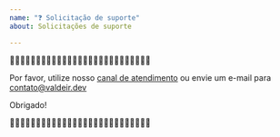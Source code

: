 ```yaml
---
name: "❓ Solicitação de suporte"
about: Solicitações de suporte

---
```


🛑🛑🛑🛑🛑🛑🛑🛑🛑🛑🛑🛑🛑🛑🛑🛑🛑🛑🛑🛑🛑🛑🛑🛑🛑🛑🛑

Por favor, utilize nosso [canal de atendimento](https://valdeirpsr.atlassian.net/servicedesk/customer/portal/3) ou envie um e-mail para [contato@valdeir.dev](mailto:contato@valdeir.dev)

Obrigado!

🛑🛑🛑🛑🛑🛑🛑🛑🛑🛑🛑🛑🛑🛑🛑🛑🛑🛑🛑🛑🛑🛑🛑🛑🛑🛑🛑
